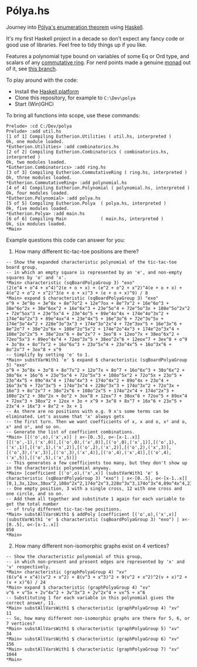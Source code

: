 # Pólya.hs

Journey into [Pólya's enumeration theorem](https://en.wikipedia.org/wiki/P%C3%B3lya_enumeration_theorem) using [Haskell](https://www.haskell.org/).

It's my first Haskell project in a decade so don't expect any fancy code or good use of libraries. Feel free to tidy things up if you like.

Features a polynomial type bound on variables of some Eq or Ord type, and scalars of any [commutative ring](https://en.wikipedia.org/wiki/Commutative_ring). For nerd points made a genuine [monad](https://en.wikipedia.org/wiki/Monad_(functional_programming)) out of it, see [this branch](https://github.com/PenguinF/polya/tree/feature/polynomial_monad).

To play around with the code:

- Install the [Haskell platform](https://www.haskell.org/platform/)
- Clone this repository, for example to `C:\Dev\polya`
- Start (Win)GHCi

To bring all functions into scope, use these commands:
```
Prelude> :cd C:/Dev/polya
Prelude> :add util.hs
[1 of 1] Compiling Eutherion.Utilities ( util.hs, interpreted )
Ok, one module loaded.
*Eutherion.Utilities> :add combinatorics.hs
[2 of 2] Compiling Eutherion.Combinatorics ( combinatorics.hs, interpreted )
Ok, two modules loaded.
*Eutherion.Combinatorics> :add ring.hs
[3 of 3] Compiling Eutherion.CommutativeRing ( ring.hs, interpreted )
Ok, three modules loaded.
*Eutherion.CommutativeRing> :add polynomial.hs
[4 of 4] Compiling Eutherion.Polynomial ( polynomial.hs, interpreted )
Ok, four modules loaded.
*Eutherion.Polynomial> :add polya.hs
[5 of 5] Compiling Eutherion.Polya  ( polya.hs, interpreted )
Ok, five modules loaded.
*Eutherion.Polya> :add main.hs
[6 of 6] Compiling Main             ( main.hs, interpreted )
Ok, six modules loaded.
*Main>
```

Example questions this code can answer for you:

1) How many different tic-tac-toe positions are there?
```
-- Show the expanded characteristic polynomial of the tic-tac-toe board group,
-- in which an empty square is represented by an 'e', and non-empty squares by 'o' and 'x'.
*Main> characteristic (sqBoardPolyaGroup 3) "exo"
(2(e^4 + o^4 + x^4)^2(e + o + x) + (e^2 + o^2 + x^2)^4(e + o + x) + 4(e^2 + o^2 + x^2)^3(e + o + x)^3 + (e + o + x)^9) / 8
*Main> expand $ characteristic (sqBoardPolyaGroup 3) "exo"
e^9 + 3e^8o + 3e^8x + 8e^7o^2 + 12e^7ox + 8e^7x^2 + 16e^6o^3 + 38e^6o^2x + 38e^6ox^2 + 16e^6x^3 + 23e^5o^4 + 72e^5o^3x + 108e^5o^2x^2 + 72e^5ox^3 + 23e^5x^4 + 23e^4o^5 + 89e^4o^4x + 174e^4o^3x^2 + 174e^4o^2x^3 + 89e^4ox^4 + 23e^4x^5 + 16e^3o^6 + 72e^3o^5x + 174e^3o^4x^2 + 228e^3o^3x^3 + 174e^3o^2x^4 + 72e^3ox^5 + 16e^3x^6 + 8e^2o^7 + 38e^2o^6x + 108e^2o^5x^2 + 174e^2o^4x^3 + 174e^2o^3x^4 + 108e^2o^2x^5 + 38e^2ox^6 + 8e^2x^7 + 3eo^8 + 12eo^7x + 38eo^6x^2 + 72eo^5x^3 + 89eo^4x^4 + 72eo^3x^5 + 38eo^2x^6 + 12eox^7 + 3ex^8 + o^9 + 3o^8x + 8o^7x^2 + 16o^6x^3 + 23o^5x^4 + 23o^4x^5 + 16o^3x^6 + 8o^2x^7 + 3ox^8 + x^9
-- Simplify by setting 'e' to 1.
*Main> substVarWith1 'e' $ expand $ characteristic (sqBoardPolyaGroup 3) "exo"
o^9 + 3o^8x + 3o^8 + 8o^7x^2 + 12o^7x + 8o^7 + 16o^6x^3 + 38o^6x^2 + 38o^6x + 16o^6 + 23o^5x^4 + 72o^5x^3 + 108o^5x^2 + 72o^5x + 23o^5 + 23o^4x^5 + 89o^4x^4 + 174o^4x^3 + 174o^4x^2 + 89o^4x + 23o^4 + 16o^3x^6 + 72o^3x^5 + 174o^3x^4 + 228o^3x^3 + 174o^3x^2 + 72o^3x + 16o^3 + 8o^2x^7 + 38o^2x^6 + 108o^2x^5 + 174o^2x^4 + 174o^2x^3 + 108o^2x^2 + 38o^2x + 8o^2 + 3ox^8 + 12ox^7 + 38ox^6 + 72ox^5 + 89ox^4 + 72ox^3 + 38ox^2 + 12ox + 3o + x^9 + 3x^8 + 8x^7 + 16x^6 + 23x^5 + 23x^4 + 16x^3 + 8x^2 + 3x + 1
-- As there are no positions with e.g. 9 x's some terms can be eliminated. Let's assume that 'x' always gets
-- the first turn. Then we want coefficients of x, x and o, x² and o, x² and o², and so on.
-- Generate the list of coefficient combinations.
*Main> [[('o',o),('x',x)] | x<-[0..5], o<-[x-1..x]]
[[('o',-1),('x',0)],[('o',0),('x',0)],[('o',0),('x',1)],[('o',1),('x',1)],[('o',1),('x',2)],[('o',2),('x',2)],[('o',2),('x',3)],[('o',3),('x',3)],[('o',3),('x',4)],[('o',4),('x',4)],[('o',4),('x',5)],[('o',5),('x',5)]]
-- This generates a few coefficients too many, but they don't show up in the characteristic polynomial anyway.
*Main> [coefficient [('o',o),('x',x)] (substVarWith1 'e' $ characteristic (sqBoardPolyaGroup 3) "exo") | x<-[0..5], o<-[x-1..x]]
[0,1,3x,12ox,38ox^2,108o^2x^2,174o^2x^3,228o^3x^3,174o^3x^4,89o^4x^4,23o^4x^5,0]
-- One empty position, 3 with a single cross, 12 with one cross and one circle, and so on.
-- Add them all together and substitute 1 again for each variable to get the total number
-- of truly different tic-tac-toe positions.
*Main> substAllVarsWith1 $ addPoly [coefficient [('o',o),('x',x)] (substVarWith1 'e' $ characteristic (sqBoardPolyaGroup 3) "exo") | x<-[0..5], o<-[x-1..x]]
850
*Main>
```

2) How many different non-isomorphic graphs exist on 4 vertices?
```
-- Show the characteristic polynomial of this group,
-- in which non-present and present edges are represented by 'x' and 'v' respectively.
*Main> characteristic (graphPolyaGroup 4) "xv"
(6(v^4 + x^4)(v^2 + x^2) + 8(v^3 + x^3)^2 + 9(v^2 + x^2)^2(v + x)^2 + (v + x)^6) / 24
*Main> expand $ characteristic (graphPolyaGroup 4) "xv"
v^6 + v^5x + 2v^4x^2 + 3v^3x^3 + 2v^2x^4 + vx^5 + x^6
-- Substituting 1 for each variable in this polynomial gives the correct answer, 11.
*Main> substAllVarsWith1 $ characteristic (graphPolyaGroup 4) "xv"
11
-- So, how many different non-isomorphic graphs are there for 5, 6, or 7 vertices?
*Main> substAllVarsWith1 $ characteristic (graphPolyaGroup 5) "xv"
34
*Main> substAllVarsWith1 $ characteristic (graphPolyaGroup 6) "xv"
156
*Main> substAllVarsWith1 $ characteristic (graphPolyaGroup 7) "xv"
1044
*Main>
```
